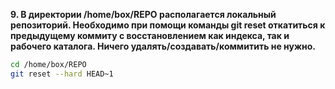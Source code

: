 **9. В директории /home/box/REPO располагается локальный репозиторий. Необходимо при помощи команды git reset откатиться к предыдущему коммиту с восстановлением как индекса, так и рабочего каталога. Ничего удалять/создавать/коммитить не нужно.**

```bash
cd /home/box/REPO
git reset --hard HEAD~1
```
